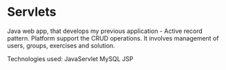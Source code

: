 # Servlets

Java web app, that develops my previous application - Active record pattern. Platform support the CRUD operations. It involves management of users, groups, exercises and solution. 

Technologies used: 
JavaServlet
MySQL
JSP
